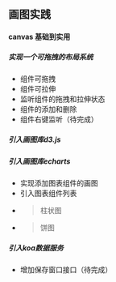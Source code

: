 ## 画图实践

#### canvas 基础到实用



##### 实现一个可拖拽的布局系统
- 组件可拖拽
- 组件可拉伸
- 监听组件的拖拽和拉伸状态
- 组件的添加和删除
- 组件右键监听（待完成）

##### 引入画图库d3.js


##### 引入画图库echarts
- 实现添加图表组件的画图
- 引入图表组件列表
- > 柱状图
- > 饼图

##### 引入koa数据服务
- 增加保存窗口接口（待完成）
